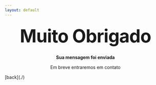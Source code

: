 ```yaml
---
layout: default
---
```

<style type="text/css" media="screen">
  .container {
    margin: 10px auto;
    max-width: 600px;
    text-align: center;
  }
  h1 {
    margin: 30px 0;
    font-size: 4em;
    line-height: 1;
    letter-spacing: -1px;
  }
</style>

<div class="container">
  <h1>Muito Obrigado</h1>

  <p><strong>Sua mensagem foi enviada</strong></p>
  <p>Em breve entraremos em contato</p>
</div>
[back](./)
